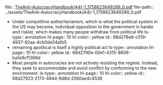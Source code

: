 file:: [TheAnti-AutocracyHandbook(A4)-1_1758623649289_0.pdf](../assets/TheAnti-AutocracyHandbook(A4)-1_1758623649289_0.pdf)
file-path:: ../assets/TheAnti-AutocracyHandbook(A4)-1_1758623649289_0.pdf

- Under competitive authoritarianism, which is what the political system in the US may become, individual opposition to the government is harder and riskier, which makes many people withdraw from political life
  ls-type:: annotation
  hl-page:: 10
  hl-color:: yellow
  id:: 68d278e8-c519-4937-92aa-4cb0de54afb5
- remaining apolitical is itself a highly political act
  ls-type:: annotation
  hl-page:: 10
  hl-color:: yellow
  id:: 68d2790e-00e1-4315-8606-ba1e9cf1369d
- Most people in autocracies are not actively resisting the regime. Instead, they seek to accommodate and avoid conflict by conforming to the new environment.
  ls-type:: annotation
  hl-page:: 10
  hl-color:: yellow
  id:: 68d27923-2173-4844-8d8d-2560ae4c4536
